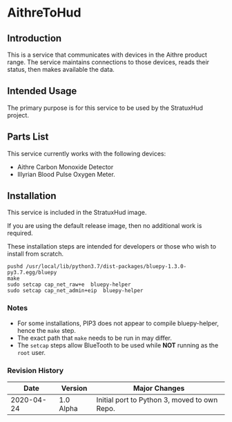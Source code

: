 # AithreToHud

## Introduction

This is a service that communicates with devices in the Aithre product range. The service maintains connections to those devices, reads their status, then makes available the data.

## Intended Usage

The primary purpose is for this service to be used by the StratuxHud project.

## Parts List

This service currently works with the following devices:

- Aithre Carbon Monoxide Detector
- Illyrian Blood Pulse Oxygen Meter.

## Installation

This service is included in the StratuxHud image.

If you are using the default release image, then no additional work is required.

These installation steps are intended for developers or those who wish to install from scratch.

```
pushd /usr/local/lib/python3.7/dist-packages/bluepy-1.3.0-py3.7.egg/bluepy
make
sudo setcap cap_net_raw+e  bluepy-helper
sudo setcap cap_net_admin+eip  bluepy-helper
```

### Notes

- For some installations, PIP3 does not appear to compile bluepy-helper, hence the `make` step.
- The exact path that `make` needs to be run in may differ.
- The `setcap` steps allow BlueTooth to be used while **NOT** running as the `root` user.

### Revision History

Date       | Version   | Major Changes
---------- | --------- | --------------------------------------------
2020-04-24 | 1.0 Alpha | Initial port to Python 3, moved to own Repo.
